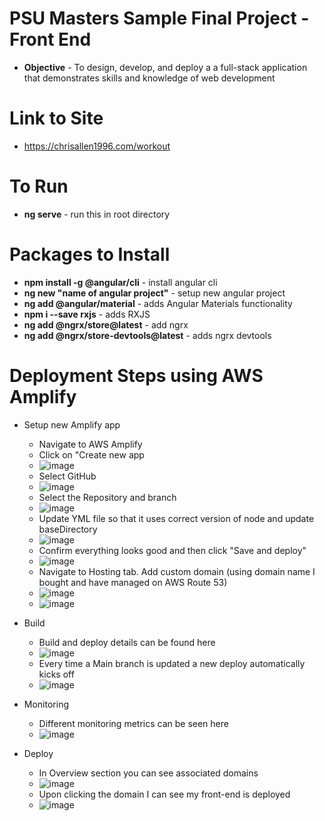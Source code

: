 # PSU Masters Sample Final Project - Front End

- **Objective** - To design, develop, and deploy a a full-stack application that demonstrates skills and knowledge of web development

# Link to Site

- https://chrisallen1996.com/workout

# To Run

- **ng serve** - run this in root directory

# Packages to Install

- **npm install -g @angular/cli** - install angular cli
- **ng new "name of angular project"** - setup new angular project
- **ng add @angular/material** - adds Angular Materials functionality
- **npm i --save rxjs** - adds RXJS
- **ng add @ngrx/store@latest** - add ngrx
- **ng add @ngrx/store-devtools@latest** - adds ngrx devtools

# Deployment Steps using AWS Amplify

- Setup new Amplify app

  - Navigate to AWS Amplify
  - Click on "Create new app
  - ![image](https://github.com/user-attachments/assets/e743977d-2490-4bb5-87b7-8d89c7fd78c3)
  - Select GitHub
  - ![image](https://github.com/user-attachments/assets/25106892-51c5-41e3-9f2c-23ebe40e1d1b)
  - Select the Repository and branch
  - ![image](https://github.com/user-attachments/assets/88efa338-c890-4399-bb6c-f79493fee727)
  - Update YML file so that it uses correct version of node and update baseDirectory
  - ![image](https://github.com/user-attachments/assets/ec9e3f08-8837-4b66-a595-e88c1d08c5b2)
  - Confirm everything looks good and then click "Save and deploy"
  - ![image](https://github.com/user-attachments/assets/446782b9-fefd-4829-a84d-48dd24af13df)
  - Navigate to Hosting tab. Add custom domain (using domain name I bought and have managed on AWS Route 53)
  - ![image](https://github.com/user-attachments/assets/a9cb5d62-ca23-4c75-aa4c-a83689ccd09e)
  - ![image](https://github.com/user-attachments/assets/86615f20-0076-4742-bf4f-49284ae4c48d)

- Build

  - Build and deploy details can be found here
  - ![image](https://github.com/user-attachments/assets/03879743-ee53-44a1-aa64-28861dcfe3d9)
  - Every time a Main branch is updated a new deploy automatically kicks off
  - ![image](https://github.com/user-attachments/assets/401cea68-1db1-47e1-b2ab-0a5cc4ac0c92)

- Monitoring

  - Different monitoring metrics can be seen here
  - ![image](https://github.com/user-attachments/assets/df6e139f-0602-48c0-9b1c-30613507136f)

- Deploy
  - In Overview section you can see associated domains
  - ![image](https://github.com/user-attachments/assets/2934f30c-97c2-4317-bb44-9e945b1d4a1f)
  - Upon clicking the domain I can see my front-end is deployed
  - ![image](https://github.com/user-attachments/assets/e1a95a73-32d3-4616-9d41-7f8b8a1f728c)
